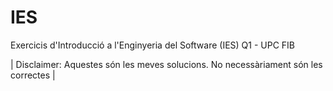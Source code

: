 # IES
Exercicis d'Introducció a l'Enginyeria del Software (IES) Q1 - UPC FIB

| Disclaimer: Aquestes són les meves solucions. No necessàriament són les correctes |

